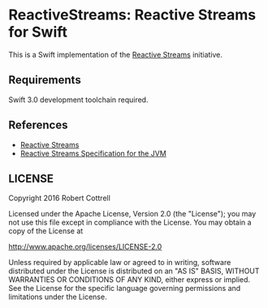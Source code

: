 # ReactiveStreams: Reactive Streams for Swift

This is a Swift implementation of the [Reactive Streams](http://www.reactive-streams.org) initiative.

## Requirements

Swift 3.0 development toolchain required.

## References

* [Reactive Streams](http://www.reactive-streams.org)
* [Reactive Streams Specification for the JVM](https://github.com/reactive-streams/reactive-streams-jvm)

## LICENSE

Copyright 2016 Robert Cottrell

Licensed under the Apache License, Version 2.0 (the "License");
you may not use this file except in compliance with the License.
You may obtain a copy of the License at

<http://www.apache.org/licenses/LICENSE-2.0>

Unless required by applicable law or agreed to in writing, software
distributed under the License is distributed on an "AS IS" BASIS,
WITHOUT WARRANTIES OR CONDITIONS OF ANY KIND, either express or implied.
See the License for the specific language governing permissions and
limitations under the License.
